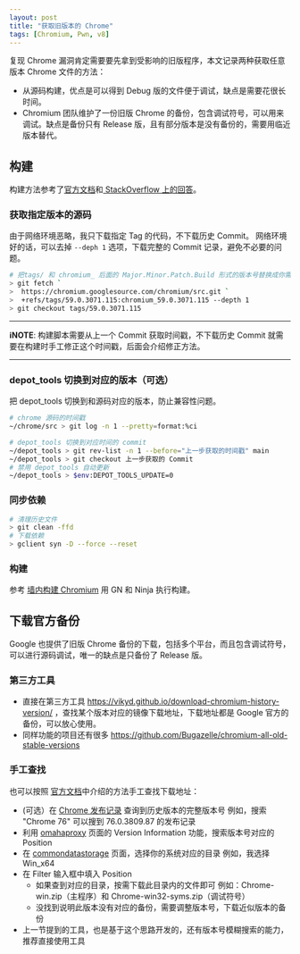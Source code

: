 ```yaml
---
layout: post
title: "获取旧版本的 Chrome"
tags: [Chromium, Pwn, v8]
---
```


复现 Chrome 漏洞肯定需要要先拿到受影响的旧版程序，本文记录两种获取任意版本 Chrome 文件的方法：
- 从源码构建，优点是可以得到 Debug 版的文件便于调试，缺点是需要花很长时间。
- Chromium 团队维护了一份旧版 Chrome 的备份，包含调试符号，可以用来调试。缺点是备份只有 Release 版，且有部分版本是没有备份的，需要用临近版本替代。

## 构建

构建方法参考了[官方文档](https://chromium.googlesource.com/chromium/src/+/master/docs/building_old_revisions.md)和[ StackOverflow 上的回答](https://stackoverflow.com/questions/47087970/how-to-checkout-and-build-specific-chromium-tag-branch-without-download-the-full)。

### 获取指定版本的源码

由于网络环境恶略，我只下载指定 Tag 的代码，不下载历史 Commit。
网络环境好的话，可以去掉 `--deph 1` 选项，下载完整的 Commit 记录，避免不必要的问题。

```bash
# 把tags/ 和 chromium_ 后面的 Major.Minor.Patch.Build 形式的版本号替换成你需要的版本
> git fetch `
>  https://chromium.googlesource.com/chromium/src.git `
>  +refs/tags/59.0.3071.115:chromium_59.0.3071.115 --depth 1
> git checkout tags/59.0.3071.115
```

---

**ℹ️NOTE**: 构建脚本需要从上一个 Commit 获取时间戳，不下载历史 Commit 就需要在构建时手工修正这个时间戳，后面会介绍修正方法。

---

### depot_tools 切换到对应的版本（可选）

把 depot_tools 切换到和源码对应的版本，防止兼容性问题。

```bash
# chrome 源码的时间戳
~/chrome/src > git log -n 1 --pretty=format:%ci
```

```bash
# depot_tools 切换到对应时间的 commit
~/depot_tools > git rev-list -n 1 --before="上一步获取的时间戳" main
~/depot_tools > git checkout 上一步获取的 Commit
# 禁用 depot_tools 自动更新
~/depot_tools > $env:DEPOT_TOOLS_UPDATE=0
```

### 同步依赖

```bash
# 清理历史文件
> git clean -ffd
# 下载依赖
> gclient syn -D --force --reset
```

### 构建

参考 [墙内构建 Chromium](./2022-03-20-build-chromium) 用 GN 和 Ninja 执行构建。

## 下载官方备份

Google 也提供了旧版 Chrome 备份的下载，包括多个平台，而且包含调试符号，可以进行源码调试，唯一的缺点是只备份了 Release 版。

### 第三方工具

- 直接在第三方工具 https://vikyd.github.io/download-chromium-history-version/ ，查找某个版本对应的镜像下载地址，下载地址都是 Google 官方的备份，可以放心使用。
- 同样功能的项目还有很多 https://github.com/Bugazelle/chromium-all-old-stable-versions

### 手工查找

也可以按照 [官方文档](https://www.chromium.org/getting-involved/download-chromium/)中介绍的方法手工查找下载地址：

- (可选）在 [Chrome 发布记录](https://chromereleases.googleblog.com/search/label/Stable%20updates) 查询到历史版本的完整版本号
  例如，搜索 "Chrome 76" 可以搜到 76.0.3809.87 的发布记录
- 利用 [omahaproxy](https://omahaproxy.appspot.com/) 页面的 Version Information 功能，搜索版本号对应的 Position
- 在 [commondatastorage](https://commondatastorage.googleapis.com/chromium-browser-snapshots/index.html) 页面，选择你的系统对应的目录
  例如，我选择 Win_x64
- 在 Filter 输入框中填入 Position
	- 如果查到对应的目录，按需下载此目录内的文件即可
	  例如：Chrome-win.zip（主程序）和 Chrome-win32-syms.zip（调试符号）
	- 没找到说明此版本没有对应的备份，需要调整版本号，下载近似版本的备份
- 上一节提到的工具，也是基于这个思路开发的，还有版本号模糊搜索的能力，推荐直接使用工具
